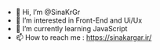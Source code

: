 - 👋 Hi, I’m @SinaKrGr
- 👀 I’m interested in Front-End and Ui/Ux 
- 🌱 I’m currently learning JavaScript
- 📫 How to reach me : https://sinakargar.ir/

<!---
SinaKrGr/SinaKrGr is a ✨ special ✨ repository because its `README.md` (this file) appears on your GitHub profile.
You can click the Preview link to take a look at your changes.
--->
